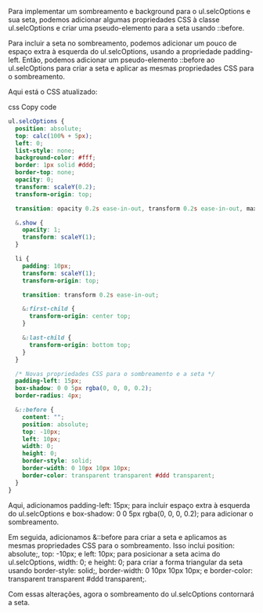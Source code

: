 Para implementar um sombreamento e background para o ul.selcOptions e sua seta, podemos adicionar algumas propriedades CSS à classe ul.selcOptions e criar uma pseudo-elemento para a seta usando ::before.

Para incluir a seta no sombreamento, podemos adicionar um pouco de espaço extra à esquerda do ul.selcOptions, usando a propriedade padding-left. Então, podemos adicionar um pseudo-elemento ::before ao ul.selcOptions para criar a seta e aplicar as mesmas propriedades CSS para o sombreamento.

Aqui está o CSS atualizado:

css
Copy code
``` SCSS
ul.selcOptions {
  position: absolute;
  top: calc(100% + 5px);
  left: 0;
  list-style: none;
  background-color: #fff;
  border: 1px solid #ddd;
  border-top: none;
  opacity: 0;
  transform: scaleY(0.2);
  transform-origin: top;

  transition: opacity 0.2s ease-in-out, transform 0.2s ease-in-out, max-height 0.2s ease-in-out;

  &.show {
    opacity: 1;
    transform: scaleY(1);
  }

  li {
    padding: 10px;
    transform: scaleY(1);
    transform-origin: top;

    transition: transform 0.2s ease-in-out;

    &:first-child {
      transform-origin: center top;
    }

    &:last-child {
      transform-origin: bottom top;
    }
  }

  /* Novas propriedades CSS para o sombreamento e a seta */
  padding-left: 15px;
  box-shadow: 0 0 5px rgba(0, 0, 0, 0.2);
  border-radius: 4px;

  &::before {
    content: "";
    position: absolute;
    top: -10px;
    left: 10px;
    width: 0;
    height: 0;
    border-style: solid;
    border-width: 0 10px 10px 10px;
    border-color: transparent transparent #ddd transparent;
  }
}
```

Aqui, adicionamos padding-left: 15px; para incluir espaço extra à esquerda do ul.selcOptions e box-shadow: 0 0 5px rgba(0, 0, 0, 0.2); para adicionar o sombreamento.

Em seguida, adicionamos &::before para criar a seta e aplicamos as mesmas propriedades CSS para o sombreamento. Isso inclui position: absolute;, top: -10px; e left: 10px; para posicionar a seta acima do ul.selcOptions, width: 0; e height: 0; para criar a forma triangular da seta usando border-style: solid;, border-width: 0 10px 10px 10px; e border-color: transparent transparent #ddd transparent;.

Com essas alterações, agora o sombreamento do ul.selcOptions contornará a seta.